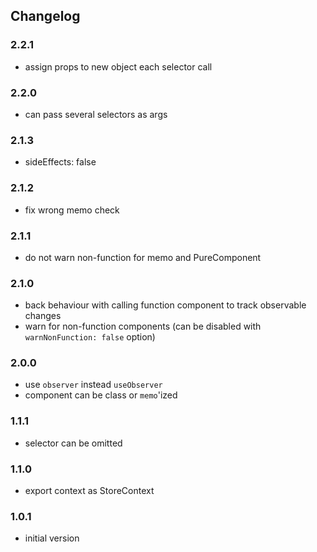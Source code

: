 ## Changelog

### 2.2.1

- assign props to new object each selector call

### 2.2.0

- can pass several selectors as args

### 2.1.3

- sideEffects: false

### 2.1.2

- fix wrong memo check

### 2.1.1

- do not warn non-function for memo and PureComponent

### 2.1.0

- back behaviour with calling function component to track observable changes
- warn for non-function components (can be disabled with
`warnNonFunction: false` option)

### 2.0.0

- use `observer` instead `useObserver`
- component can be class or `memo`'ized 

### 1.1.1

- selector can be omitted

### 1.1.0

- export context as StoreContext

### 1.0.1

- initial version
